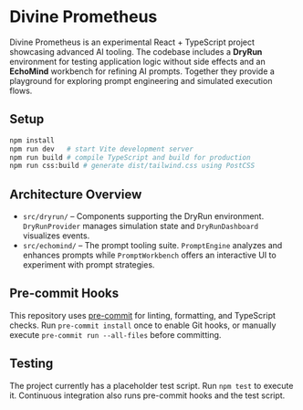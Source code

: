 # Divine Prometheus

Divine Prometheus is an experimental React + TypeScript project showcasing advanced AI tooling. The codebase includes a **DryRun** environment for testing application logic without side effects and an **EchoMind** workbench for refining AI prompts. Together they provide a playground for exploring prompt engineering and simulated execution flows.

## Setup

```bash
npm install
npm run dev   # start Vite development server
npm run build # compile TypeScript and build for production
npm run css:build # generate dist/tailwind.css using PostCSS
```

## Architecture Overview

- `src/dryrun/` – Components supporting the DryRun environment. `DryRunProvider` manages simulation state and `DryRunDashboard` visualizes events.
- `src/echomind/` – The prompt tooling suite. `PromptEngine` analyzes and enhances prompts while `PromptWorkbench` offers an interactive UI to experiment with prompt strategies.

## Pre-commit Hooks

This repository uses [pre-commit](https://pre-commit.com/) for linting, formatting, and TypeScript checks. Run `pre-commit install` once to enable Git hooks, or manually execute `pre-commit run --all-files` before committing.

## Testing

The project currently has a placeholder test script. Run `npm test` to execute it. Continuous integration also runs pre-commit hooks and the test script.
